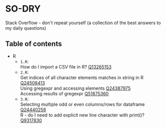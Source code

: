 # SO-DRY
Stack Overflow - don't repeat yourself (a collection of the best answers to my
daily questions)

## Table of contents
* R
    * `1.R`:  
      How do I import a CSV file in R?
      [Q13265153](https://stackoverflow.com/questions/13265153)
    * `2.R`:  
      Get indices of all character elements matches in string in R
      [Q24508413](https://stackoverflow.com/questions/24508413)  
      Using gregexpr and accessing elements
      [Q24387975](https://stackoverflow.com/questions/24387975)  
      Accessing results of gregexpr
      [Q51875360](https://stackoverflow.com/questions/51875360)
    * `3.R`:  
      Selecting multiple odd or even columns/rows for dataframe
      [Q24440258](https://stackoverflow.com/questions/24440258)  
      R - do I need to add explicit new line character with print()?
      [Q9317830](https://stackoverflow.com/questions/9317830)

